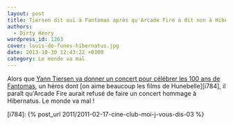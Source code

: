 ```yaml
---
layout: post
title: Tiersen dit oui à Fantomas après qu'Arcade Fire a dit non à Hibernatus
authors:
  - Dirty Henry
wordpress_id: 1263
cover: louis-de-funes-hibernatus.jpg
date: 2013-10-30 12:43:22 +0100
category: Le monde va mal
---
```


Alors que [Yann Tiersen va donner un concert pour célébrer les 100 ans de
Fantomas][1], un héros dont [on aime beaucoup les films de Hunebelle][i784], il
paraît qu'Arcade Fire aurait refusé de faire un concert hommage à Hibernatus. Le
monde va mal !

[1]:
  https://www.infoconcert.com/news/yann-tiersen-redonne-vie-a-fantomas-au-theatre-du-chatelet-8900.html

[i784]: {% post_url 2011/2011-02-17-cine-club-moi-j-vous-dis-03 %}
